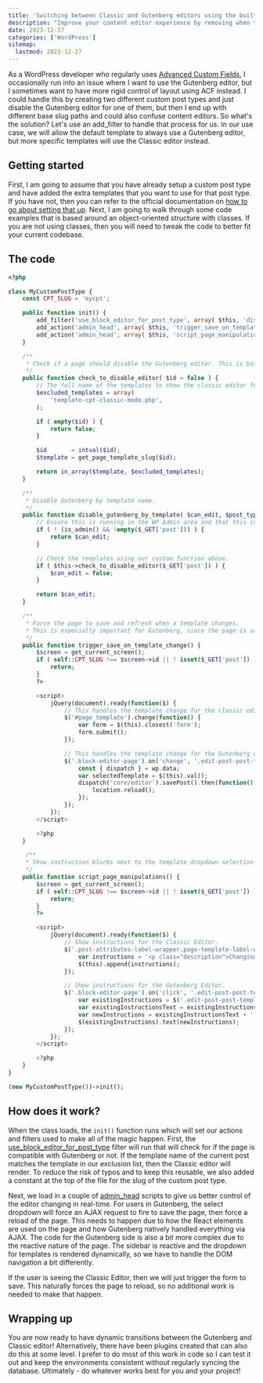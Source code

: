 ```yaml
---
title: 'Switching between Classic and Gutenberg editors using the built-in post type templates'
description: "Improve your content editor experience by removing when the Gutenberg editor selectively when it's not needed."
date: 2023-12-27
categories: ['WordPress']
sitemap:
  lastmod: 2023-12-27
---
```


As a WordPress developer who regularly uses [Advanced Custom Fields](https://www.advancedcustomfields.com/), I occasionally run into an issue where I want to use the Gutenberg editor, but I sometimes want to have more rigid control of layout using ACF instead. I could handle this by creating two different custom post types and just disable the Gutenberg editor for one of them, but then I end up with different base slug paths and could also confuse content editors. So what's the solution? Let's use an add_filter to handle that process for us. In our use case, we will allow the default template to always use a Gutenberg editor, but more specific templates will use the Classic editor instead.

## Getting started

First, I am going to assume that you have already setup a custom post type and have added the extra templates that you want to use for that post type. If you have not, then you can refer to the official documentation on [how to go about setting that up](https://developer.wordpress.org/themes/template-files-section/page-template-files/#creating-page-templates-for-specific-post-types). Next, I am going to walk through some code examples that is based around an object-oriented structure with classes. If you are not using classes, then you will need to tweak the code to better fit your current codebase.

## The code

```php [class-cpt.php]
<?php

class MyCustomPostType {
    const CPT_SLUG = 'mycpt';

    public function init() {
        add_filter('use_block_editor_for_post_type', array( $this, 'disable_gutenberg_by_template' ), 10, 2);
        add_action('admin_head', array( $this, 'trigger_save_on_template_change' ));
        add_action('admin_head', array( $this, 'script_page_manipulations' ));
    }

    /**
     * Check if a page should disable the Gutenberg editor. This is based on the name of the template after it has been saved.
     */
    public function check_to_disable_editor( $id = false ) {
        // The full name of the templates to show the classic editor for.
        $excluded_templates = array(
            'template-cpt-classic-mode.php',
        );

        if ( empty($id) ) {
            return false;
        }

        $id       = intval($id);
        $template = get_page_template_slug($id);

        return in_array($template, $excluded_templates);
    }

    /**
     * Disable Gutenberg by template name.
     */
    public function disable_gutenberg_by_template( $can_edit, $post_type ) {
        // Ensure this is running in the WP Admin area and that this is an actual post type page.
        if ( ! (is_admin() && !empty($_GET['post'])) ) {
            return $can_edit;
        }

        // Check the templates using our custom function above.
        if ( $this->check_to_disable_editor($_GET['post']) ) {
            $can_edit = false;
        }

        return $can_edit;
    }

    /**
     * Force the page to save and refresh when a template changes.
     * This is especially important for Gutenberg, since the page is saved with AJAX instead of a forced page reload.
     */
    public function trigger_save_on_template_change() {
        $screen = get_current_screen();
        if ( self::CPT_SLUG !== $screen->id || ! isset($_GET['post']) ) {
            return;
        }
        ?>

        <script>
            jQuery(document).ready(function($) {
                // This handles the template change for the classic editor.
                $('#page_template').change(function() {
                    var form = $(this).closest('form');
                    form.submit();
                });

                // This handles the template change for the Gutenberg editor.
                $('.block-editor-page').on('change', '.edit-post-post-template__form select', function() {
                    const { dispatch } = wp.data;
                    var selectedTemplate = $(this).val();
                    dispatch('core/editor').savePost().then(function() {
                        location.reload();
                    });
                });
            });
        </script>

        <?php
    }

     /**
     * Show instruction blurbs next to the template dropdown selection so users are not confused/irritated with the page saves.
     */
    public function script_page_manipulations() {
        $screen = get_current_screen();
        if ( self::CPT_SLUG !== $screen->id || ! isset($_GET['post']) ) {
            return;
        }
        ?>

        <script>
            jQuery(document).ready(function($) {
                // Show instructions for the Classic Editor.
                $('.post-attributes-label-wrapper.page-template-label-wrapper').each(function() {
                    var instructions = '<p class="description">Changing this will save and reload the page.</p>';
                    $(this).append(instructions);
                });

                // Show instructions for the Gutenberg Editor.
                $('.block-editor-page').on('click', '.edit-post-post-template__toggle', function() {
                    var existingInstructions = $('.edit-post-post-template__form .block-editor-inspector-popover-header > .components-text');
                    var existingInstructionsText = existingInstructions.text();
                    var newInstructions = existingInstructionsText + ' Changing this will save and reload the page.';
                    $(existingInstructions).text(newInstructions);
                });
            });
        </script>

        <?php
    }
}

(new MyCustomPostType())->init();
```

## How does it work?

When the class loads, the `init()` function runs which will set our actions and filters used to make all of the magic happen. First, the [use_block_editor_for_post_type](https://developer.wordpress.org/reference/functions/use_block_editor_for_post_type/) filter will run that will check for if the page is compatible with Gutenberg or not. If the template name of the current post matches the template in our exclusion list, then the Classic editor will render. To reduce the risk of typos and to keep this reusable, we also added a constant at the top of the file for the slug of the custom post type.

Next, we load in a couple of [admin_head](https://developer.wordpress.org/reference/hooks/admin_head/) scripts to give us better control of the editor changing in real-time. For users in Gutenberg, the select dropdown will force an AJAX request to fire to save the page, then force a reload of the page. This needs to happen due to how the React elements are used on the page and how Gutenberg natively handled everything via AJAX. The code for the Gutenberg side is also a bit more complex due to the reactive nature of the page. The sidebar is reactive and the dropdown for templates is rendered dynamically, so we have to handle the DOM navigation a bit differently.

If the user is seeing the Classic Editor, then we will just trigger the form to save. This naturally forces the page to reload, so no additional work is needed to make that happen.

## Wrapping up

You are now ready to have dynamic transitions between the Gutenberg and Classic editor! Alternatively, there have been plugins created that can also do this at some level. I prefer to do most of this work in code so I can test it out and keep the environments consistent without regularly syncing the database. Ultimately - do whatever works best for you and your project!